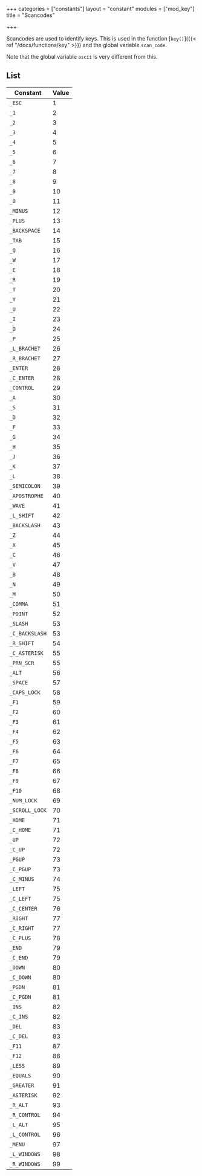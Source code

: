 +++
categories = ["constants"]
layout = "constant"
modules = ["mod_key"]
title = "Scancodes"

+++

Scancodes are used to identify keys. This is used in the function [`key()`]({{< ref "/docs/functions/key" >}}) and the global variable `scan_code`.

Note that the global variable `ascii` is very different from this.

## List

| Constant | Value |
|---|---|
| `_ESC` | 1 |
| `_1` | 2 |
| `_2` | 3 |
| `_3` | 4 |
| `_4` | 5 |
| `_5` | 6 |
| `_6` | 7 |
| `_7` | 8 |
| `_8` | 9 |
| `_9` | 10 |
| `_0` | 11 |
| `_MINUS` | 12 |
| `_PLUS` | 13 |
| `_BACKSPACE` | 14 |
| `_TAB` | 15 |
| `_Q` | 16 |
| `_W` | 17 |
| `_E` | 18 |
| `_R` | 19 |
| `_T` | 20 |
| `_Y` | 21 |
| `_U` | 22 |
| `_I` | 23 |
| `_O` | 24 |
| `_P` | 25 |
| `_L_BRACHET` | 26 |
| `_R_BRACHET` | 27 |
| `_ENTER` | 28 |
| `_C_ENTER` | 28 |
| `_CONTROL` | 29 |
| `_A` | 30 |
| `_S` | 31 |
| `_D` | 32 |
| `_F` | 33 |
| `_G` | 34 |
| `_H` | 35 |
| `_J` | 36 |
| `_K` | 37 |
| `_L` | 38 |
| `_SEMICOLON` | 39 |
| `_APOSTROPHE` | 40 |
| `_WAVE` | 41 |
| `_L_SHIFT` | 42 |
| `_BACKSLASH` | 43 |
| `_Z` | 44 |
| `_X` | 45 |
| `_C` | 46 |
| `_V` | 47 |
| `_B` | 48 |
| `_N` | 49 |
| `_M` | 50 |
| `_COMMA` | 51 |
| `_POINT` | 52 |
| `_SLASH` | 53 |
| `_C_BACKSLASH` | 53 |
| `_R_SHIFT` | 54 |
| `_C_ASTERISK` | 55 |
| `_PRN_SCR` | 55 |
| `_ALT` | 56 |
| `_SPACE` | 57 |
| `_CAPS_LOCK` | 58 |
| `_F1` | 59 |
| `_F2` | 60 |
| `_F3` | 61 |
| `_F4` | 62 |
| `_F5` | 63 |
| `_F6` | 64 |
| `_F7` | 65 |
| `_F8` | 66 |
| `_F9` | 67 |
| `_F10` | 68 |
| `_NUM_LOCK` | 69 |
| `_SCROLL_LOCK` | 70 |
| `_HOME` | 71 |
| `_C_HOME` | 71 |
| `_UP` | 72 |
| `_C_UP` | 72 |
| `_PGUP` | 73 |
| `_C_PGUP` | 73 |
| `_C_MINUS` | 74 |
| `_LEFT` | 75 |
| `_C_LEFT` | 75 |
| `_C_CENTER` | 76 |
| `_RIGHT` | 77 |
| `_C_RIGHT` | 77 |
| `_C_PLUS` | 78 |
| `_END` | 79 |
| `_C_END` | 79 |
| `_DOWN` | 80 |
| `_C_DOWN` | 80 |
| `_PGDN` | 81 |
| `_C_PGDN` | 81 |
| `_INS` | 82 |
| `_C_INS` | 82 |
| `_DEL` | 83 |
| `_C_DEL` | 83 |
| `_F11` | 87 |
| `_F12` | 88 |
| `_LESS` | 89 |
| `_EQUALS` | 90 |
| `_GREATER` | 91 |
| `_ASTERISK` | 92 |
| `_R_ALT` | 93 |
| `_R_CONTROL` | 94 |
| `_L_ALT` | 95 |
| `_L_CONTROL` | 96 |
| `_MENU` | 97 |
| `_L_WINDOWS` | 98 |
| `_R_WINDOWS` | 99 |
